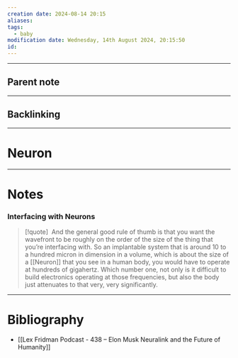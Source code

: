 ```yaml
---
creation date: 2024-08-14 20:15
aliases: 
tags:
  - baby
modification date: Wednesday, 14th August 2024, 20:15:50
id:
---
```

--- 
## Parent note
---
## Backlinking


---
# Neuron


---
# Notes
### Interfacing with Neurons
>[!quote]
>  And the general good rule of thumb is that you want the wavefront to be roughly on the order of the size of the thing that you’re interfacing with. So an implantable system that is around 10 to a hundred micron in dimension in a volume, which is about the size of a [[Neuron]] that you see in a human body, you would have to operate at hundreds of gigahertz. Which number one, not only is it difficult to build electronics operating at those frequencies, but also the body just attenuates to that very, very significantly.



---
# Bibliography
+ [[Lex Fridman Podcast - 438 – Elon Musk Neuralink and the Future of Humanity]]